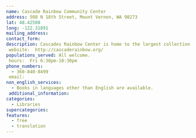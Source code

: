 ```yaml
---
name: Cascade Rainbow Community Center
address: 508 N 18th Street, Mount Vernon, WA 98273
lat: 48.42508
long: -122.31891
mailing_address:
contact_form:
description: Cascades Rainbow Center is home to the largest collection of LGBT books, newspapers, and zines in Skagit County. Search the library catalog [here](http://cascaderainbow.org/catalog).
 website:  http://cascaderainbow.org/
populations_served: All welcome.
 hours:  Fri 6:30pm-10:30pm
phone_numbers:
  - 360-840-8499
 email: 
non_english_services: 
  - Books in languages other than English are available.
 additional_information:
categories:
  - Libraries
supercategories:
features:
  - free
  - translation
---
```

